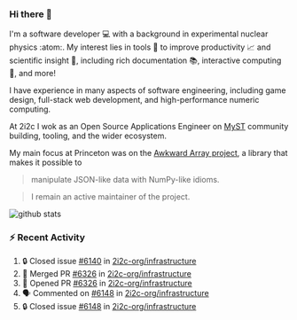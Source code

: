 ### Hi there 👋 

I'm a software developer 💻 with a background in experimental nuclear physics :atom:. My interest lies in tools :wrench: to improve productivity :chart_with_upwards_trend: and scientific insight :telescope:, including rich documentation 📚, interactive computing 🧮, and more! 

I have experience in many aspects of software engineering, including game design, full-stack web development, and high-performance numeric computing. 

At 2i2c I wok as an Open Source Applications Engineer on [MyST](https://github.com/jupyter-book/mystmd) community building, tooling, and the wider ecosystem. 

My main focus at Princeton was on the [Awkward Array project](awkward-array.org/), a library that makes it possible to 
> manipulate JSON-like data with NumPy-like idioms.

> I remain an active maintainer of the project. 

![github stats](https://github-readme-stats.vercel.app/api?username=agoose77&show_icons=true&hide_rank=true&hide_title=true&bg_color=30,e76445,904e95&text_color=efe3ec&icon_color=efe3ec)
<!--
**agoose77/agoose77** is a ✨ _special_ ✨ repository because its `README.md` (this file) appears on your GitHub profile.

Here are some ideas to get you started:

- 🔭 I’m currently working on ...
- 🌱 I’m currently learning ...
- 👯 I’m looking to collaborate on ...
- 🤔 I’m looking for help with ...
- 💬 Ask me about ...
- 📫 How to reach me: ...
- 😄 Pronouns: ...
- ⚡ Fun fact: ...
-->

### :zap: Recent Activity

<!--START_SECTION:activity-->
1. 🔒 Closed issue [#6140](https://github.com/2i2c-org/infrastructure/issues/6140) in [2i2c-org/infrastructure](https://github.com/2i2c-org/infrastructure)
2. 🎉 Merged PR [#6326](https://github.com/2i2c-org/infrastructure/pull/6326) in [2i2c-org/infrastructure](https://github.com/2i2c-org/infrastructure)
3. 💪 Opened PR [#6326](https://github.com/2i2c-org/infrastructure/pull/6326) in [2i2c-org/infrastructure](https://github.com/2i2c-org/infrastructure)
4. 🗣 Commented on [#6148](https://github.com/2i2c-org/infrastructure/issues/6148#issuecomment-3032727281) in [2i2c-org/infrastructure](https://github.com/2i2c-org/infrastructure)
5. 🔒 Closed issue [#6148](https://github.com/2i2c-org/infrastructure/issues/6148) in [2i2c-org/infrastructure](https://github.com/2i2c-org/infrastructure)
<!--END_SECTION:activity-->
